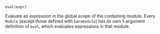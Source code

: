 ```
eval(expr)
```

Evaluate an expression in the global scope of the containing module. Every `Module` (except those defined with `baremodule`) has its own 1-argument definition of `eval`, which evaluates expressions in that module.
